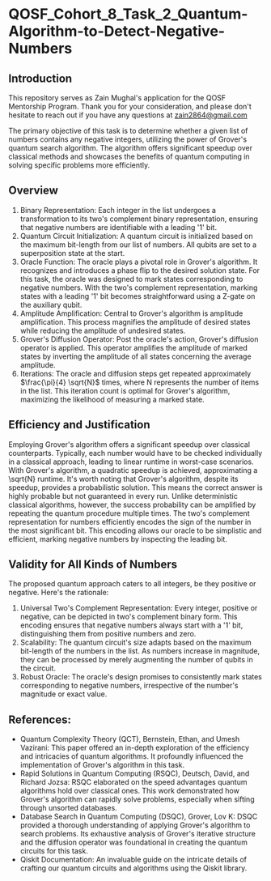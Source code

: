 # QOSF_Cohort_8_Task_2_Quantum-Algorithm-to-Detect-Negative-Numbers

## Introduction
This repository serves as Zain Mughal's application for the QOSF Mentorship Program. Thank you for your consideration, and please don't hesitate to reach out if you have any questions at zain2864@gmail.com

The primary objective of this task is to determine whether a given list of numbers contains any negative integers, utilizing the power of Grover's quantum search algorithm. The algorithm offers significant speedup over classical methods and showcases the benefits of quantum computing in solving specific problems more efficiently.

## Overview 
1. Binary Representation: Each integer in the list undergoes a transformation to its two's complement binary representation, ensuring that negative numbers are identifiable with a leading '1' bit.
2. Quantum Circuit Initialization: A quantum circuit is initialized based on the maximum bit-length from our list of numbers. All qubits are set to a superposition state at the start.
3. Oracle Function: The oracle plays a pivotal role in Grover's algorithm. It recognizes and introduces a phase flip to the desired solution state. For this task, the oracle was designed to mark states corresponding to negative numbers. With the two's complement representation, marking states with a leading '1' bit becomes straightforward using a Z-gate on the auxiliary qubit.
4. Amplitude Amplification: Central to Grover's algorithm is amplitude amplification. This process magnifies the amplitude of desired states while reducing the amplitude of undesired states.
5. Grover's Diffusion Operator: Post the oracle's action, Grover's diffusion operator is applied. This operator amplifies the amplitude of marked states by inverting the amplitude of all states concerning the average amplitude.
6. Iterations: The oracle and diffusion steps get repeated approximately $\frac{\pi}{4} \sqrt{N}$ times, where N represents the number of items in the list. This iteration count is optimal for Grover's algorithm, maximizing the likelihood of measuring a marked state.

## Efficiency and Justification
Employing Grover's algorithm offers a significant speedup over classical counterparts. Typically, each number would have to be checked individually in a classical approach, leading to linear runtime in worst-case scenarios. With Grover's algorithm, a quadratic speedup is achieved, approximating a \sqrt{N} runtime.
It's worth noting that Grover's algorithm, despite its speedup, provides a probabilistic solution. This means the correct answer is highly probable but not guaranteed in every run. Unlike deterministic classical algorithms, however, the success probability can be amplified by repeating the quantum procedure multiple times.
The two's complement representation for numbers efficiently encodes the sign of the number in the most significant bit. This encoding allows our oracle to be simplistic and efficient, marking negative numbers by inspecting the leading bit.

## Validity for All Kinds of Numbers
The proposed quantum approach caters to all integers, be they positive or negative. Here's the rationale:
1. Universal Two's Complement Representation: Every integer, positive or negative, can be depicted in two's complement binary form. This encoding ensures that negative numbers always start with a '1' bit, distinguishing them from positive numbers and zero.
2. Scalability: The quantum circuit's size adapts based on the maximum bit-length of the numbers in the list. As numbers increase in magnitude, they can be processed by merely augmenting the number of qubits in the circuit.
3. Robust Oracle: The oracle's design promises to consistently mark states corresponding to negative numbers, irrespective of the number's magnitude or exact value.


## References: 
- Quantum Complexity Theory (QCT), Bernstein, Ethan, and Umesh Vazirani: This paper offered an in-depth exploration of the efficiency and intricacies of quantum algorithms. It profoundly influenced the implementation of Grover's algorithm in this task.
- Rapid Solutions in Quantum Computing (RSQC), Deutsch, David, and Richard Jozsa: RSQC elaborated on the speed advantages quantum algorithms hold over classical ones. This work demonstrated how Grover's algorithm can rapidly solve problems, especially when sifting through unsorted databases.
- Database Search in Quantum Computing (DSQC), Grover, Lov K: DSQC provided a thorough understanding of applying Grover's algorithm to search problems. Its exhaustive analysis of Grover's iterative structure and the diffusion operator was foundational in creating the quantum circuits for this task.
- Qiskit Documentation: An invaluable guide on the intricate details of crafting our quantum circuits and algorithms using the Qiskit library.
